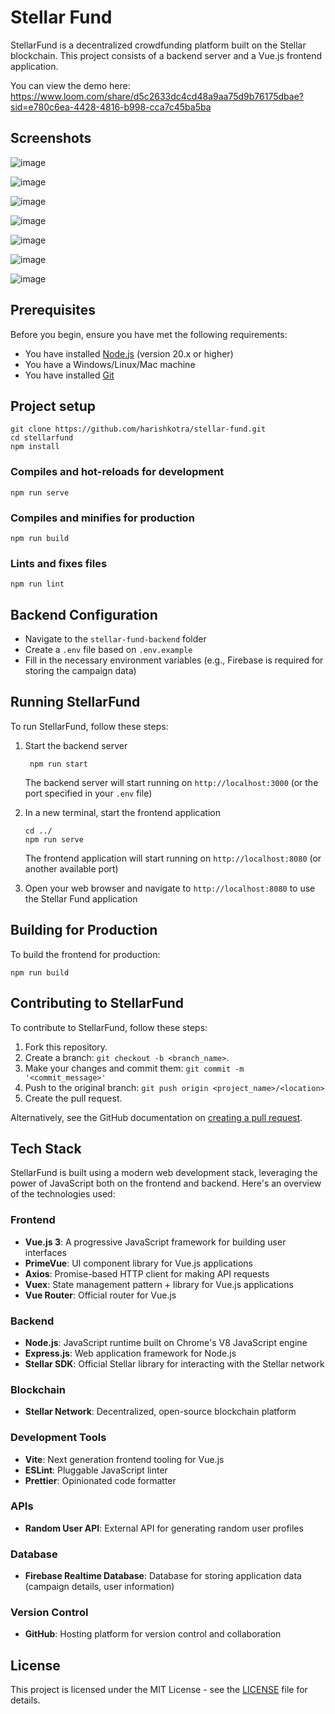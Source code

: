 # Stellar Fund

StellarFund is a decentralized crowdfunding platform built on the Stellar blockchain. This project consists of a backend server and a Vue.js frontend application.

You can view the demo here: https://www.loom.com/share/d5c2633dc4cd48a9aa75d9b76175dbae?sid=e780c6ea-4428-4816-b998-cca7c45ba5ba

## Screenshots

![image](https://github.com/user-attachments/assets/c254014a-5fa4-4e8e-a079-0edbcc9c0032)

![image](https://github.com/user-attachments/assets/8f902966-ede8-4b7a-a40d-923db8b5a397)

![image](https://github.com/user-attachments/assets/7654b9c4-e72c-4ce7-bec2-cf7aaad373ab)

![image](https://github.com/user-attachments/assets/bcdef257-288c-4ddf-a5b8-e58301249f52)

![image](https://github.com/user-attachments/assets/b6b077fd-fcb4-4e88-85be-a6c184ed7255)

![image](https://github.com/user-attachments/assets/d27de957-ff29-43b4-81f0-211ea933b79a)

![image](https://github.com/user-attachments/assets/9e43e1d6-76d7-496e-8489-878af400d382)



## Prerequisites

Before you begin, ensure you have met the following requirements:

* You have installed [Node.js](https://nodejs.org/) (version 20.x or higher)
* You have a Windows/Linux/Mac machine
* You have installed [Git](https://git-scm.com/)

## Project setup
```
git clone https://github.com/harishkotra/stellar-fund.git
cd stellarfund
npm install
```

### Compiles and hot-reloads for development
```
npm run serve
```

### Compiles and minifies for production
```
npm run build
```

### Lints and fixes files
```
npm run lint
```

## Backend Configuration

- Navigate to the `stellar-fund-backend` folder
- Create a `.env` file based on `.env.example`
- Fill in the necessary environment variables (e.g., Firebase is required for storing the campaign data)
 
## Running StellarFund

To run StellarFund, follow these steps:

1. Start the backend server
   ```
    npm run start
    ```

    The backend server will start running on `http://localhost:3000` (or the port specified in your `.env` file)

2. In a new terminal, start the frontend application

    ```
    cd ../
    npm run serve
    ```

    The frontend application will start running on `http://localhost:8080` (or another available port)

3. Open your web browser and navigate to `http://localhost:8080` to use the Stellar Fund application

## Building for Production

To build the frontend for production:

    npm run build

## Contributing to StellarFund

To contribute to StellarFund, follow these steps:

1. Fork this repository.
2. Create a branch: `git checkout -b <branch_name>`.
3. Make your changes and commit them: `git commit -m '<commit_message>'`
4. Push to the original branch: `git push origin <project_name>/<location>`
5. Create the pull request.

Alternatively, see the GitHub documentation on [creating a pull request](https://help.github.com/en/github/collaborating-with-issues-and-pull-requests/creating-a-pull-request).

## Tech Stack

StellarFund is built using a modern web development stack, leveraging the power of JavaScript both on the frontend and backend. Here's an overview of the technologies used:

### Frontend
- **Vue.js 3**: A progressive JavaScript framework for building user interfaces
- **PrimeVue**: UI component library for Vue.js applications
- **Axios**: Promise-based HTTP client for making API requests
- **Vuex**: State management pattern + library for Vue.js applications
- **Vue Router**: Official router for Vue.js

### Backend
- **Node.js**: JavaScript runtime built on Chrome's V8 JavaScript engine
- **Express.js**: Web application framework for Node.js
- **Stellar SDK**: Official Stellar library for interacting with the Stellar network

### Blockchain
- **Stellar Network**: Decentralized, open-source blockchain platform

### Development Tools
- **Vite**: Next generation frontend tooling for Vue.js
- **ESLint**: Pluggable JavaScript linter
- **Prettier**: Opinionated code formatter

### APIs
- **Random User API**: External API for generating random user profiles

### Database
- **Firebase Realtime Database**: Database for storing application data (campaign details, user information)

### Version Control
- **GitHub**: Hosting platform for version control and collaboration

## License

This project is licensed under the MIT License - see the [LICENSE](LICENSE) file for details.
